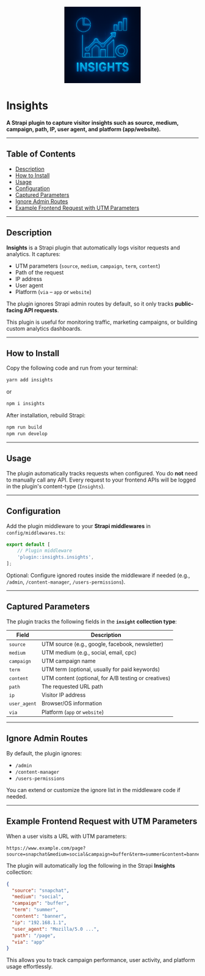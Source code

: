 <p align="center">
  <img src="./logo.png" width="200" alt="Logo" />
</p>

# Insights

**A Strapi plugin to capture visitor insights such as source, medium, campaign, path, IP, user agent, and platform (app/website).**

---

## Table of Contents

- [Description](#description)  
- [How to Install](#how-to-install)  
- [Usage](#usage)  
- [Configuration](#configuration)  
- [Captured Parameters](#captured-parameters)  
- [Ignore Admin Routes](#ignore-admin-routes)  
- [Example Frontend Request with UTM Parameters](#example-frontend-request-with-utm-parameters)

---

## Description

**Insights** is a Strapi plugin that automatically logs visitor requests and analytics. It captures:

- UTM parameters (`source`, `medium`, `campaign`, `term`, `content`)  
- Path of the request  
- IP address  
- User agent  
- Platform (`via` – `app` or `website`)  

The plugin ignores Strapi admin routes by default, so it only tracks **public-facing API requests**.

This plugin is useful for monitoring traffic, marketing campaigns, or building custom analytics dashboards.

---

## How to Install

Copy the following code and run from your terminal:

```bash
yarn add insights
```

or

```bash
npm i insights
```

After installation, rebuild Strapi:

```bash
npm run build
npm run develop
```

---

## Usage

The plugin automatically tracks requests when configured. You do **not** need to manually call any API. Every request to your frontend APIs will be logged in the plugin's content-type (`Insights`).

---

## Configuration

Add the plugin middleware to your **Strapi middlewares** in `config/middlewares.ts`:

```ts
export default [
    // Plugin middleware
    'plugin::insights.insights',
];
```

Optional: Configure ignored routes inside the middleware if needed (e.g., `/admin`, `/content-manager`, `/users-permissions`).  

---

## Captured Parameters

The plugin tracks the following fields in the **`insight` collection type**:

| Field       | Description                                            |
|------------|--------------------------------------------------------|
| `source`   | UTM source (e.g., google, facebook, newsletter)       |
| `medium`   | UTM medium (e.g., social, email, cpc)                |
| `campaign` | UTM campaign name                                      |
| `term`     | UTM term (optional, usually for paid keywords)        |
| `content`  | UTM content (optional, for A/B testing or creatives)  |
| `path`     | The requested URL path                                  |
| `ip`       | Visitor IP address                                     |
| `user_agent` | Browser/OS information                               |
| `via`      | Platform (`app` or `website`)                          |

---

## Ignore Admin Routes

By default, the plugin ignores:

- `/admin`  
- `/content-manager`  
- `/users-permissions`  

You can extend or customize the ignore list in the middleware code if needed.

---

## Example Frontend Request with UTM Parameters

When a user visits a URL with UTM parameters:

```
https://www.example.com/page?source=snapchat&medium=social&campaign=buffer&term=summer&content=banner&via=app
```

The plugin will automatically log the following in the Strapi **Insights** collection:

```json
{
  "source": "snapchat",
  "medium": "social",
  "campaign": "buffer",
  "term": "summer",
  "content": "banner",
  "ip": "192.168.1.1",
  "user_agent": "Mozilla/5.0 ...",
  "path": "/page",
  "via": "app"
}
```

This allows you to track campaign performance, user activity, and platform usage effortlessly.